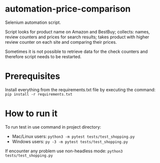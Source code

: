 # automation-price-comparison
Selenium automation script.

Script looks for product name on Amazon and BestBuy; collects: names, review counters and prices for search results; takes product with higher review counter on each site and comparing their prices.

Sometimes it is not possible to retrieve data for the check counters and therefore script needs to be restarted.

# Prerequisites
Install everything from the requirements.txt file by executing the command: `pip install -r requirements.txt`

# How to run it
To run test in use command in project directory:
  - Mac/Linux users: `python3 -m pytest tests/test_shopping.py`
  - Windows users: `py -3 -m pytest tests/test_shopping.py`  

If encounter any problem use non-headless mode:
  `python3 tests/test_shopping.py`
  
